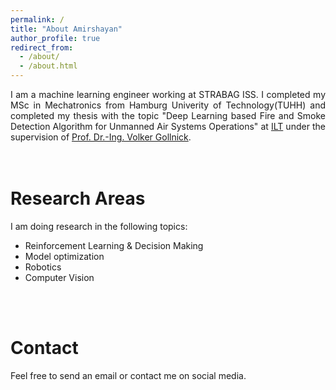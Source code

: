 ```yaml
---
permalink: /
title: "About Amirshayan"
author_profile: true
redirect_from: 
  - /about/
  - /about.html
---
```

<div style="text-align: justify"> 
I am a machine learning engineer working at STRABAG ISS. I completed my MSc in Mechatronics from Hamburg Univerity of Technology(TUHH) and 
completed my thesis with the topic "Deep Learning based Fire and Smoke Detection Algorithm for Unmanned Air Systems Operations" at <a href="https://www.tuhh.de/ilt/en/welcome-1">ILT</a> under the supervision of <a href="https://www.researchgate.net/profile/Volker-Gollnick">Prof. Dr.-Ing. Volker Gollnick</a>. <br>
</div>
<br>
<br>

Research Areas
======
I am doing research in the following topics:
<br>
  - Reinforcement Learning & Decision Making<br>
  - Model optimization<br>
  - Robotics<br>
  - Computer Vision
<br>
<br>

Contact
======
<div style="text-align: justify"> Feel free to send an email or contact me on social media. </div>
